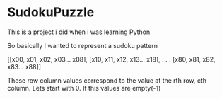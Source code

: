 # SudokuPuzzle

This is a project i did when i was learning Python 

So basically I wanted to represent a sudoku pattern

[[x00, x01, x02, x03... x08],
 [x10, x11, x12, x13... x18],
 .
 .
 .
 [x80, x81, x82, x83... x88]]


These row column values correspond to the value at the rth row, cth column. 
Lets start with 0.
If this values are empty(-1)

